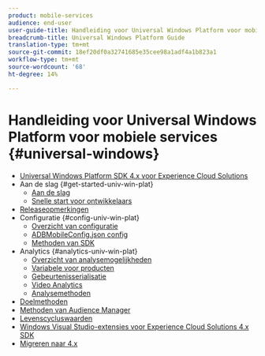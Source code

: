 ```yaml
---
product: mobile-services
audience: end-user
user-guide-title: Handleiding voor Universal Windows Platform voor mobiele services
breadcrumb-title: Universal Windows Platform Guide
translation-type: tm+mt
source-git-commit: 18ef20df0a32741685e35cee98a1adf4a1b823a1
workflow-type: tm+mt
source-wordcount: '68'
ht-degree: 14%

---
```



# Handleiding voor Universal Windows Platform voor mobiele services {#universal-windows}

+ [Universal Windows Platform SDK 4.x voor Experience Cloud Solutions](overview.md)
+ Aan de slag {#get-started-univ-win-plat}
   + [Aan de slag](c-getting-started/c-getting-started.md)
   + [Snelle start voor ontwikkelaars](c-getting-started/dev-qs.md)
+ [Releaseopmerkingen](release-notes.md)
+ Configuratie {#config-univ-win-plat}
   + [Overzicht van configuratie](c-configuration/c-configuration.md)
   + [ADBMobileConfig.json config](c-configuration/c.json.md)
   + [Methoden van SDK](c-configuration/methods.md)
+ Analytics {#analytics-univ-win-plat}
   + [Overzicht van analysemogelijkheden](analytics/analytics.md)
   + [Variabele voor producten](analytics/products.md)
   + [Gebeurtenisserialisatie](analytics/event-serialization.md)
   + [Video Analytics](analytics/video-qs.md)
   + [Analysemethoden](analytics/analytics-methods.md)
+ [Doelmethoden](target/target-methods.md)
+ [Methoden van Audience Manager](audiencemgmt/audience-manager-methods.md)
+ [Levenscycluswaarden](metrics.md)
+ [Windows Visual Studio-extensies voor Experience Cloud Solutions 4.x SDK](extensions/win-vse-4x.md)
+ [Migreren naar 4.x](migration-v3.md)
